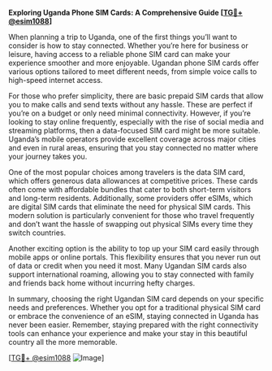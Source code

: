 **Exploring Uganda Phone SIM Cards: A Comprehensive Guide [[TG💪+ @esim1088](https://t.me/s/esim1088)]**

When planning a trip to Uganda, one of the first things you’ll want to consider is how to stay connected. Whether you’re here for business or leisure, having access to a reliable phone SIM card can make your experience smoother and more enjoyable. Ugandan phone SIM cards offer various options tailored to meet different needs, from simple voice calls to high-speed internet access.

For those who prefer simplicity, there are basic prepaid SIM cards that allow you to make calls and send texts without any hassle. These are perfect if you’re on a budget or only need minimal connectivity. However, if you’re looking to stay online frequently, especially with the rise of social media and streaming platforms, then a data-focused SIM card might be more suitable. Uganda’s mobile operators provide excellent coverage across major cities and even in rural areas, ensuring that you stay connected no matter where your journey takes you.

One of the most popular choices among travelers is the data SIM card, which offers generous data allowances at competitive prices. These cards often come with affordable bundles that cater to both short-term visitors and long-term residents. Additionally, some providers offer eSIMs, which are digital SIM cards that eliminate the need for physical SIM cards. This modern solution is particularly convenient for those who travel frequently and don’t want the hassle of swapping out physical SIMs every time they switch countries.

Another exciting option is the ability to top up your SIM card easily through mobile apps or online portals. This flexibility ensures that you never run out of data or credit when you need it most. Many Ugandan SIM cards also support international roaming, allowing you to stay connected with family and friends back home without incurring hefty charges.

In summary, choosing the right Ugandan SIM card depends on your specific needs and preferences. Whether you opt for a traditional physical SIM card or embrace the convenience of an eSIM, staying connected in Uganda has never been easier. Remember, staying prepared with the right connectivity tools can enhance your experience and make your stay in this beautiful country all the more memorable.

[[TG💪+ @esim1088](https://t.me/s/esim1088) ![Image](https://i.postimg.cc/Y0z9fWf4/image.png)]